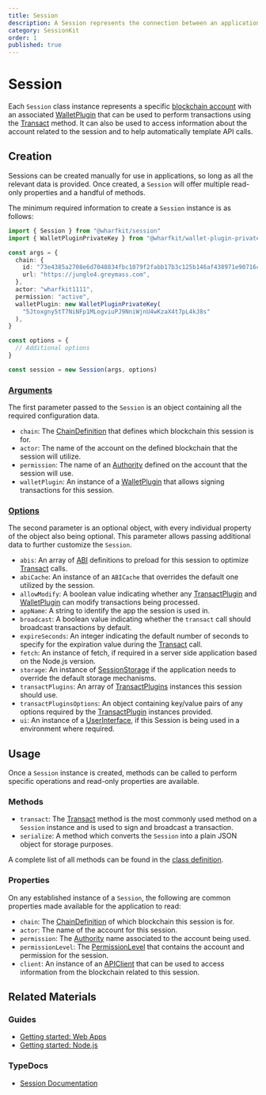 ```yaml
---
title: Session
description: A Session represents the connection between an application's code and an Antelope blockchain account. It can be used to allow users to perform smart contract actions using a wallet of their choice, or directly perform actions given a private key.
category: SessionKit
order: 1
published: true
---
```


# Session

Each `Session` class instance represents a specific [blockchain account](https://docs.eosnetwork.com/docs/latest/core-concepts/accounts) with an associated [WalletPlugin](/docs/session-kit/plugin-wallet) that can be used to perform transactions using the [Transact](/docs/session-kit/transact) method. It can also be used to access information about the account related to the session and to help automatically template API calls.

## Creation

Sessions can be created manually for use in applications, so long as all the relevant data is provided. Once created, a `Session` will offer multiple read-only properties and a handful of methods.

The minimum required information to create a `Session` instance is as follows:

```ts
import { Session } from "@wharfkit/session"
import { WalletPluginPrivateKey } from "@wharfkit/wallet-plugin-privatekey"

const args = {
  chain: {
    id: "73e4385a2708e6d7048834fbc1079f2fabb17b3c125b146af438971e90716c4d",
    url: "https://jungle4.greymass.com",
  },
  actor: "wharfkit1111",
  permission: "active",
  walletPlugin: new WalletPluginPrivateKey(
    "5Jtoxgny5tT7NiNFp1MLogviuPJ9NniWjnU4wKzaX4t7pL4kJ8s"
  ),
}

const options = {
  // Additional options
}

const session = new Session(args, options)
```

### [Arguments](https://wharfkit.github.io/session/interfaces/SessionArgs.html)

The first parameter passed to the `Session` is an object containing all the required configuration data.

- `chain`: The [ChainDefinition](/docs/utilities/common-library#chaindefinition) that defines which blockchain this session is for.
- `actor`: The name of the account on the defined blockchain that the session will utilize.
- `permission`: The name of an [Authority](/docs/antelope/authority) defined on the account that the session will use.
- `walletPlugin`: An instance of a [WalletPlugin](/docs/session-kit/plugin-wallet) that allows signing transactions for this session.

### [Options](https://wharfkit.github.io/session/interfaces/SessionOptions.html)

The second parameter is an optional object, with every individual property of the object also being optional. This parameter allows passing additional data to further customize the `Session`.

- `abis`: An array of [ABI](/docs/antelope/abi) definitions to preload for this session to optimize [Transact](/docs/session-kit/transact) calls.
- `abiCache`: An instance of an `ABICache` that overrides the default one utilized by the session.
- `allowModify`: A boolean value indicating whether any [TransactPlugin](/docs/session-kit/plugin-transact) and [WalletPlugin](/docs/session-kit/plugin-wallet) can modify transactions being processed.
- `appName`: A string to identify the app the session is used in.
- `broadcast`: A boolean value indicating whether the `transact` call should broadcast transactions by default.
- `expireSeconds`: An integer indicating the default number of seconds to specify for the expiration value during the [Transact](/docs/session-kit/transact) call.
- `fetch`: An instance of fetch, if required in a server side application based on the Node.js version.
- `storage`: An instance of [SessionStorage](/docs/session-kit/session-storage) if the application needs to override the default storage mechanisms.
- `transactPlugins`: An array of [TransactPlugins](/docs/session-kit/plugin-transact) instances this session should use.
- `transactPluginsOptions`: An object containing key/value pairs of any options required by the [TransactPlugin](/docs/session-kit/plugin-transact) instances provided.
- `ui`: An instance of a [UserInterface](/docs/session-kit/plugin-user-interface), if this Session is being used in a environment where required.

## Usage

Once a `Session` instance is created, methods can be called to perform specific operations and read-only properties are available.

### Methods

- `transact`: The [Transact](/docs/session-kit/transact) method is the most commonly used method on a `Session` instance and is used to sign and broadcast a transaction.
- `serialize`: A method which converts the `Session` into a plain JSON object for storage purposes.

A complete list of all methods can be found in the [class definition](https://wharfkit.github.io/session/classes/Session.html#abiCache).

### Properties

On any established instance of a `Session`, the following are common properties made available for the application to read:

- `chain`: The [ChainDefinition](/docs/utilities/common-library#chaindefinition) of which blockchain this session is for.
- `actor`: The name of the account for this session.
- `permission`: The [Authority](/docs/antelope/authority) name associated to the account being used.
- `permissionLevel`: The [PermissionLevel](/docs/antelope/permission-level) that contains the account and permission for the session.
- `client`: An instance of an [APIClient](/docs/antelope/api-client) that can be used to access information from the blockchain related to this session.

## Related Materials

### Guides

- [Getting started: Web Apps](/guides/session-kit/getting-started-web-app)
- [Getting started: Node.js](/guides/session-kit/getting-started-node-js)

### TypeDocs

- [Session Documentation](https://wharfkit.github.io/session/classes/Session.html)
